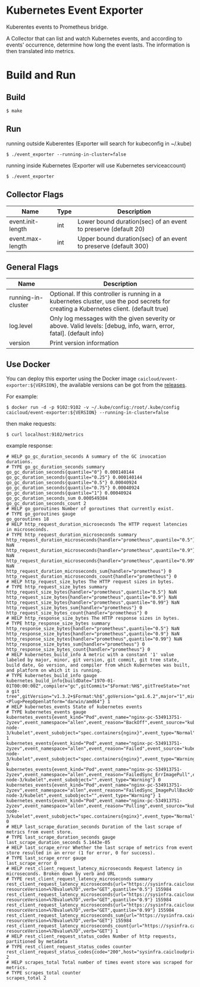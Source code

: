 # Kubernetes Event Exporter

Kuberentes events to Prometheus bridge.

A Collector that can list and watch Kubernetes events, and according to events' occurrence, determine how long the event lasts. The information is then translated into metrics.

# Build and Run

## Build

```shell
$ make
```

## Run

running outside Kuberentes (Exporter will search for kubeconfig in ~/.kube)

```shell
$ ./event_exporter --running-in-cluster=false
```

running inside Kubernetes (Exporter will use Kubernetes serviceaccount)

```shell
$ ./event_exporter
```

## Collector Flags

Name | Type | Description
---| --- | ---
event.init-length | int | Lower bound duration(sec) of an event to preserve (default 20) |
event.max-length | int | Upper bound duration(sec) of an event to preserve (default 300)

## General Flags

Name | Description
--- | ---
running-in-cluster | Optional. If this controller is running in a kubernetes cluster, use the pod secrets for creating a Kubernetes client. (default true)
log.level | Only log messages with the given severity or above. Valid levels: [debug, info, warn, error, fatal]. (default info)
version | Print version information

## Use Docker

You can deploy this exporter using the Docker image `caicloud/event-exporter:${VERSION}`,
the available versions can be got from the [releases](https://github.com/caicloud/event_exporter/releases).

For example:

```shell
$ docker run -d -p 9102:9102 -v ~/.kube/config:/root/.kube/config caicloud/event-exporter:${VERSION} --running-in-cluster=false
```

then make requests:

```shell
$ curl localhost:9102/metrics
```

example response:

```
# HELP go_gc_duration_seconds A summary of the GC invocation durations.
# TYPE go_gc_duration_seconds summary
go_gc_duration_seconds{quantile="0"} 0.000140144
go_gc_duration_seconds{quantile="0.25"} 0.000140144
go_gc_duration_seconds{quantile="0.5"} 0.00040924
go_gc_duration_seconds{quantile="0.75"} 0.00040924
go_gc_duration_seconds{quantile="1"} 0.00040924
go_gc_duration_seconds_sum 0.000549384
go_gc_duration_seconds_count 2
# HELP go_goroutines Number of goroutines that currently exist.
# TYPE go_goroutines gauge
go_goroutines 18
# HELP http_request_duration_microseconds The HTTP request latencies in microseconds.
# TYPE http_request_duration_microseconds summary
http_request_duration_microseconds{handler="prometheus",quantile="0.5"} NaN
http_request_duration_microseconds{handler="prometheus",quantile="0.9"} NaN
http_request_duration_microseconds{handler="prometheus",quantile="0.99"} NaN
http_request_duration_microseconds_sum{handler="prometheus"} 0
http_request_duration_microseconds_count{handler="prometheus"} 0
# HELP http_request_size_bytes The HTTP request sizes in bytes.
# TYPE http_request_size_bytes summary
http_request_size_bytes{handler="prometheus",quantile="0.5"} NaN
http_request_size_bytes{handler="prometheus",quantile="0.9"} NaN
http_request_size_bytes{handler="prometheus",quantile="0.99"} NaN
http_request_size_bytes_sum{handler="prometheus"} 0
http_request_size_bytes_count{handler="prometheus"} 0
# HELP http_response_size_bytes The HTTP response sizes in bytes.
# TYPE http_response_size_bytes summary
http_response_size_bytes{handler="prometheus",quantile="0.5"} NaN
http_response_size_bytes{handler="prometheus",quantile="0.9"} NaN
http_response_size_bytes{handler="prometheus",quantile="0.99"} NaN
http_response_size_bytes_sum{handler="prometheus"} 0
http_response_size_bytes_count{handler="prometheus"} 0
# HELP kubernetes_build_info A metric with a constant '1' value labeled by major, minor, git version, git commit, git tree state, build date, Go version, and compiler from which Kubernetes was built, and platform on which it is running.
# TYPE kubernetes_build_info gauge
kubernetes_build_info{buildDate="1970-01-01T00:00:00Z",compiler="gc",gitCommit="$Format:%H$",gitTreeState="not a git tree",gitVersion="v1.3.2+$Format:%h$",goVersion="go1.6.2",major="1",minor="3"<Plug>PeepOpenlatform="darwin/amd64"} 1
# HELP kubernetes_events State of kubernetes events
# TYPE kubernetes_events gauge
kubernetes_events{event_kind="Pod",event_name="nginx-pc-534913751-2yzev",event_namespace="allen",event_reason="BackOff",event_source="kube-node-3/kubelet",event_subobject="spec.containers{nginx}",event_type="Normal"} 1
kubernetes_events{event_kind="Pod",event_name="nginx-pc-534913751-2yzev",event_namespace="allen",event_reason="Failed",event_source="kube-node-3/kubelet",event_subobject="spec.containers{nginx}",event_type="Warning"} 0
kubernetes_events{event_kind="Pod",event_name="nginx-pc-534913751-2yzev",event_namespace="allen",event_reason="FailedSync_ErrImagePull",event_source="kube-node-3/kubelet",event_subobject="",event_type="Warning"} 0
kubernetes_events{event_kind="Pod",event_name="nginx-pc-534913751-2yzev",event_namespace="allen",event_reason="FailedSync_ImagePullBackOff",event_source="kube-node-3/kubelet",event_subobject="",event_type="Warning"} 1
kubernetes_events{event_kind="Pod",event_name="nginx-pc-534913751-2yzev",event_namespace="allen",event_reason="Pulling",event_source="kube-node-3/kubelet",event_subobject="spec.containers{nginx}",event_type="Normal"} 0
# HELP last_scrape_duration_seconds Duration of the last scrape of metrics from event store.
# TYPE last_scrape_duration_seconds gauge
last_scrape_duration_seconds 5.1443e-05
# HELP last_scrape_error Whether the last scrape of metrics from event store resulted in an error (1 for error, 0 for success).
# TYPE last_scrape_error gauge
last_scrape_error 0
# HELP rest_client_request_latency_microseconds Request latency in microseconds. Broken down by verb and URL
# TYPE rest_client_request_latency_microseconds summary
rest_client_request_latency_microseconds{url="https://sysinfra.caicloudprivatetest.com/api/v1/events?resourceVersion=%7Bvalue%7D",verb="GET",quantile="0.5"} 155984
rest_client_request_latency_microseconds{url="https://sysinfra.caicloudprivatetest.com/api/v1/events?resourceVersion=%7Bvalue%7D",verb="GET",quantile="0.9"} 155984
rest_client_request_latency_microseconds{url="https://sysinfra.caicloudprivatetest.com/api/v1/events?resourceVersion=%7Bvalue%7D",verb="GET",quantile="0.99"} 155984
rest_client_request_latency_microseconds_sum{url="https://sysinfra.caicloudprivatetest.com/api/v1/events?resourceVersion=%7Bvalue%7D",verb="GET"} 155984
rest_client_request_latency_microseconds_count{url="https://sysinfra.caicloudprivatetest.com/api/v1/events?resourceVersion=%7Bvalue%7D",verb="GET"} 1
# HELP rest_client_request_status_codes Number of http requests, partitioned by metadata
# TYPE rest_client_request_status_codes counter
rest_client_request_status_codes{code="200",host="sysinfra.caicloudprivatetest.com",method="GET"} 2
# HELP scrapes_total Total number of times event store was scraped for metrics.
# TYPE scrapes_total counter
scrapes_total 2
```

